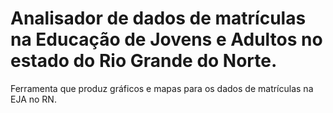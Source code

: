 # Analisador de dados de matrículas na Educação de Jovens e Adultos no estado do Rio Grande do Norte.
Ferramenta que produz gráficos e mapas para os dados de matrículas na EJA no RN.

